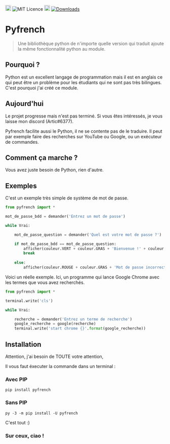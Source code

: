 <a href="https://discord.gg/GM2wSefRUT"><img src="https://discord.com/api/guilds/903297618728349736/embed.png" alt="Discord" height="18"></a> ![MIT Licence](https://warehouse-camo.ingress.cmh1.psfhosted.org/f564a2fa3d89c69619dfabf8a770353094df052f/68747470733a2f2f696d672e736869656c64732e696f2f6769746875622f6c6963656e73652f6a776f646465722f707976657273696f6e2d696e666f2e737667) <a href="https://badge.fury.io/py/pyfrench"><img src="https://d25lcipzij17d.cloudfront.net/badge.svg?id=py&r=r&type=6e&v=0.3.2&x2=0" alt="PyPI version" height="18"></a> [![Downloads](https://pepy.tech/badge/pyfrench/month)](https://pepy.tech/project/pyfrench)
# Pyfrench

> Une bibliothèque python de n'importe quelle version qui traduit ajoute la même fonctionnalité python au module.

## Pourquoi ?

Python est un excellent langage de programmation mais il est en anglais ce qui peut être un problème pour les étudiants qui ne sont pas très bilingues.
C'est pourquoi j'ai créé ce module.

## Aujourd'hui

Le projet progresse mais n'est pas terminé.
Si vous êtes intéressés, je vous laisse mon discord (Artic#6377).

Pyfrench facilite aussi le Python, il ne se contente pas de le traduire.
Il peut par exemple faire des recherches sur YouTube ou Google, ou un exécuteur de commandes.

## Comment ça marche ?

Vous avez juste besoin de Python, rien d'autre.

## Exemples

C'est un exemple très simple de système de mot de passe.

```python
from pyfrench import *

mot_de_passe_bdd = demander('Entrez un mot de passe')

while Vrai:

    mot_de_passe_question = demander('Quel est votre mot de passe ?')

    if mot_de_passe_bdd == mot_de_passe_question:
        afficher(couleur.VERT + couleur.GRAS + 'Bienvenue !' + couleur.FIN)
        break
    
    else:
        afficher(couleur.ROUGE + couleur.GRAS + 'Mot de passe incorrect !' + couleur.FIN)
```

Voici un réelle exemple.
Ici, un programme qui lance Google Chrome avec les termes que vous avez recherchés.

```python
from pyfrench import *

terminal.write('cls')

while Vrai:

    recherche = demander('Entrez un terme de recherche')
    google_recherche = google(recherche)
    terminal.write('start chrome {}'.format(google_recherche))
```

## Installation

Attention, j'ai besoin de TOUTE votre attention,

Il vous faut éxecuter la commande dans un terminal :

### Avec PIP

```
pip install pyfrench
```

### Sans PIP

```
py -3 -m pip install -U pyfrench
```

C'est tout :)

### Sur ceux, ciao !
